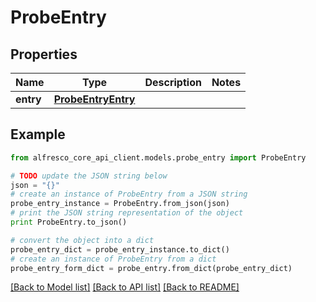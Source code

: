 # ProbeEntry


## Properties
Name | Type | Description | Notes
------------ | ------------- | ------------- | -------------
**entry** | [**ProbeEntryEntry**](ProbeEntryEntry.md) |  | 

## Example

```python
from alfresco_core_api_client.models.probe_entry import ProbeEntry

# TODO update the JSON string below
json = "{}"
# create an instance of ProbeEntry from a JSON string
probe_entry_instance = ProbeEntry.from_json(json)
# print the JSON string representation of the object
print ProbeEntry.to_json()

# convert the object into a dict
probe_entry_dict = probe_entry_instance.to_dict()
# create an instance of ProbeEntry from a dict
probe_entry_form_dict = probe_entry.from_dict(probe_entry_dict)
```
[[Back to Model list]](../README.md#documentation-for-models) [[Back to API list]](../README.md#documentation-for-api-endpoints) [[Back to README]](../README.md)


